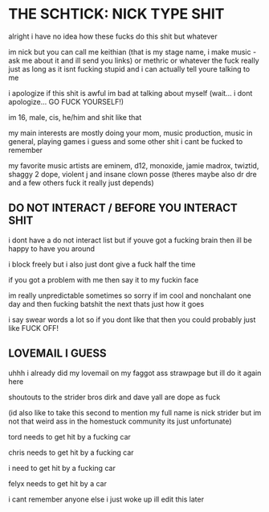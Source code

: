 # THE SCHTICK: NICK TYPE SHIT
alright i have no idea how these fucks do this shit but whatever 

im nick but you can call me keithian (that is my stage name, i make music - ask me about it and ill send you links) or methric or whatever the fuck really just as long as it isnt fucking stupid and i can actually tell youre talking to me

i apologize if this shit is awful im bad at talking about myself (wait... i dont apologize... GO FUCK YOURSELF!)

im 16, male, cis, he/him and shit like that

my main interests are mostly doing your mom, music production, music in general, playing games i guess and some other shit i cant be fucked to remember

my favorite music artists are eminem, d12, monoxide, jamie madrox, twiztid, shaggy 2 dope, violent j and insane clown posse (theres maybe also dr dre and a few others fuck it really just depends)

## DO NOT INTERACT / BEFORE YOU INTERACT SHIT
i dont have a do not interact list but if youve got a fucking brain then ill be happy to have you around

i block freely but i also just dont give a fuck half the time

if you got a problem with me then say it to my fuckin face

im really unpredictable sometimes so sorry if im cool and nonchalant one day and then fucking batshit the next thats just how it goes

i say swear words a lot so if you dont like that then you could probably just like FUCK OFF!

## LOVEMAIL I GUESS
uhhh i already did my lovemail on my faggot ass strawpage but ill do it again here

shoutouts to the strider bros dirk and dave yall are dope as fuck 

(id also like to take this second to mention my full name is nick strider but im not that weird ass in the homestuck community its just unfortunate)

tord needs to get hit by a fucking car

chris needs to get hit by a fucking car

i need to get hit by a fucking car

felyx needs to get hit by a car


i cant remember anyone else i just woke up ill edit this later

<!--
**turntechmonoxide/turntechmonoxide** is a ✨ _special_ ✨ repository because its `README.md` (this file) appears on your GitHub profile.

Here are some ideas to get you started:

- 🔭 I’m currently working on ...
- 🌱 I’m currently learning ...
- 👯 I’m looking to collaborate on ...
- 🤔 I’m looking for help with ...
- 💬 Ask me about ...
- 📫 How to reach me: ...
- 😄 Pronouns: ...
- ⚡ Fun fact: ...
-->

